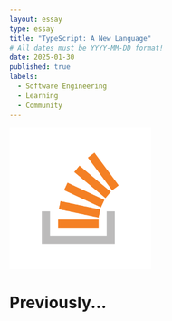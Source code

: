 ```yaml
---
layout: essay
type: essay
title: "TypeScript: A New Language"
# All dates must be YYYY-MM-DD format!
date: 2025-01-30
published: true
labels:
  - Software Engineering
  - Learning
  - Community
---
```


<img width="250px" class="rounded float-start pe-4" src="../img/reflec-smartQs/stackOverflow_essayPic.png">

# Previously...
